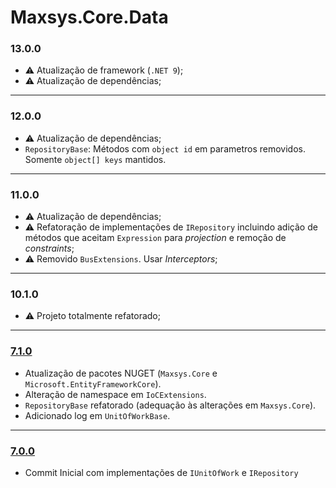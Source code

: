 # Maxsys.Core.Data

### 13.0.0
* :warning: Atualização de framework (`.NET 9`);
* :warning: Atualização de dependências;

---
### 12.0.0
* :warning: Atualização de dependências;
* `RepositoryBase`: Métodos com `object id` em parametros removidos. Somente `object[] keys` mantidos.

---
### 11.0.0
* :warning: Atualização de dependências;
* :warning: Refatoração de implementações de `IRepository` incluindo adição de métodos que aceitam `Expression` para *projection* e remoção de *constraints*;
* :warning: Removido `BusExtensions`. Usar *Interceptors*;

---
### 10.1.0
* :warning: Projeto totalmente refatorado;

---
### [7.1.0](https://www.nuget.org/packages/Maxsys.Core.Data/7.1.0)
* Atualização de pacotes NUGET (`Maxsys.Core` e `Microsoft.EntityFrameworkCore`).
* Alteração de namespace em `IoCExtensions`.
* `RepositoryBase` refatorado (adequação às alterações em `Maxsys.Core`).
* Adicionado log em `UnitOfWorkBase`.

---
### [7.0.0](https://www.nuget.org/packages/Maxsys.Core.Data/7.0.0)
* Commit Inicial com implementações de `IUnitOfWork` e `IRepository`